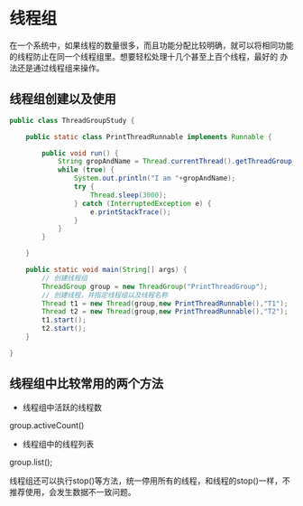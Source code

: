 # 线程组

在一个系统中，如果线程的数量很多，而且功能分配比较明确，就可以将相同功能的线程防止在同一个线程组里。想要轻松处理十几个甚至上百个线程，最好的
办法还是通过线程组来操作。

## 线程组创建以及使用

```java
public class ThreadGroupStudy {

    public static class PrintThreadRunnable implements Runnable {

        public void run() {
            String gropAndName = Thread.currentThread().getThreadGroup().getName()+"-"+Thread.currentThread().getName();
            while (true) {
                System.out.println("I am "+gropAndName);
                try {
                    Thread.sleep(3000);
                } catch (InterruptedException e) {
                    e.printStackTrace();
                }
            }
        }

    }

    public static void main(String[] args) {
        // 创建线程组
        ThreadGroup group = new ThreadGroup("PrintThreadGroup");
        // 创建线程，并指定线程组以及线程名称
        Thread t1 = new Thread(group,new PrintThreadRunnable(),"T1");
        Thread t2 = new Thread(group,new PrintThreadRunnable(),"T2");
        t1.start();
        t2.start();
    }

}
```

## 线程组中比较常用的两个方法

+ 线程组中活跃的线程数

group.activeCount()

+ 线程组中的线程列表

group.list();


线程组还可以执行stop()等方法，统一停用所有的线程，和线程的stop()一样，不推荐使用，会发生数据不一致问题。
